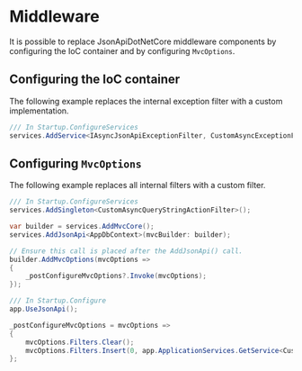 # Middleware

It is possible to replace JsonApiDotNetCore middleware components by configuring the IoC container and by configuring `MvcOptions`. 

## Configuring the IoC container 

The following example replaces the internal exception filter with a custom implementation.
```c#
/// In Startup.ConfigureServices
services.AddService<IAsyncJsonApiExceptionFilter, CustomAsyncExceptionFilter>()
```

## Configuring `MvcOptions`

The following example replaces all internal filters with a custom filter.
```c#
/// In Startup.ConfigureServices
services.AddSingleton<CustomAsyncQueryStringActionFilter>();

var builder = services.AddMvcCore();
services.AddJsonApi<AppDbContext>(mvcBuilder: builder);

// Ensure this call is placed after the AddJsonApi() call.
builder.AddMvcOptions(mvcOptions =>
{
    _postConfigureMvcOptions?.Invoke(mvcOptions);
});

/// In Startup.Configure
app.UseJsonApi();

_postConfigureMvcOptions = mvcOptions => 
{ 
    mvcOptions.Filters.Clear();
    mvcOptions.Filters.Insert(0, app.ApplicationServices.GetService<CustomAsyncQueryStringActionFilter>());
};
```
